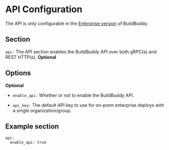 <!--
{
  "name": "API",
  "category": "5eed3e2ace045b343fc0a328",
  "priority": 200
}
-->

# API Configuration
The API is only configurable in the [Enterprise version](enterprise.md) of BuildBuddy.

## Section

```api:``` The API section enables the BuildBuddy API over both gRPC(s) and REST HTTP(s). **Optional**

## Options

**Optional**

* ```enable_api:``` Whether or not to enable the BuildBuddy API.

* ```api_key:``` The default API key to use for on-prem enterprise deploys with a single organization/group.

## Example section

```
api:
  enable_api: true
```